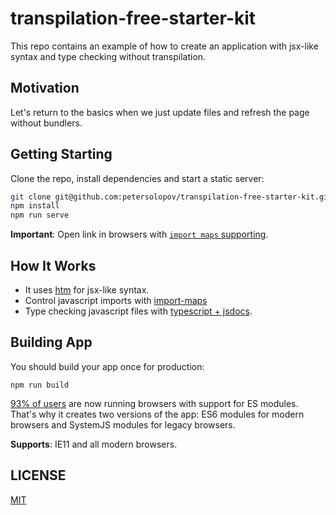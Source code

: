 # transpilation-free-starter-kit

This repo contains an example of how to create an application with jsx-like syntax and type checking without transpilation.

## Motivation

Let's return to the basics when we just update files and refresh the page without bundlers.

## Getting Starting

Clone the repo, install dependencies and start a static server:

```bash
git clone git@github.com:petersolopov/transpilation-free-starter-kit.git
npm install
npm run serve
```

**Important**: Open link in browsers with [`import maps` supporting](https://caniuse.com/import-maps).

## How It Works

- It uses [htm](https://github.com/developit/htm) for jsx-like syntax.
- Control javascript imports with [import-maps](https://github.com/wicg/import-maps)
- Type checking javascript files with [typescript + jsdocs](https://www.typescriptlang.org/docs/handbook/jsdoc-supported-types.html).

## Building App

You should build your app once for production:

```
npm run build
```

[93% of users](https://caniuse.com/es6-module) are now running browsers with support for ES modules. That's why it creates two versions of the app: ES6 modules for modern browsers and SystemJS modules for legacy browsers.

**Supports**: IE11 and all modern browsers.

## LICENSE

[MIT](/LICENSE)

